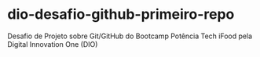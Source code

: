 # dio-desafio-github-primeiro-repo
Desafio de Projeto sobre Git/GitHub do Bootcamp Potência Tech iFood pela Digital Innovation One (DIO)
